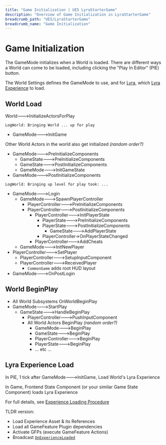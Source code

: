 ```yaml
---
title: "Game Initialization | UE5 LyraStarterGame"
description: "Overview of Game Initialization in LyraStarterGame"
breadcrumb_path: "UE5/LyraStarterGame"
breadcrumb_name: "Game Initialization"
---
```


# Game Initialization

The GameMode initializes when a World is loaded.
There are different ways a World can come to be loaded,
including clicking the "Play In Editor" (PIE) button.

The World Settings defines the GameMode to use,
and for [Lyra](/UE5/LyraStarterGame/),
which [Lyra Experience](/UE5/LyraStarterGame/Experience/) to load.


## World Load

World🡒InitializeActorsForPlay

`LogWorld: Bringing World ... up for play`

- GameMode🡒InitGame

Other World Actors in the world also get initialized *(random order?)*

- GameMode🡒PreInitializeComponents
  - GameState🡒PreInitializeComponents
  - GameState🡒PostInitializeComponents
  - GameMode🡒InitGameState
- GameMode🡒PostInitializeComponents

`LogWorld: Bringing up level for play took: ...`

- GameMode🡒Login
  - GameMode🡒SpawnPlayerController
    - PlayerController🡒PreInitializeComponents
    - PlayerController🡒PostInitializeComponents
      - PlayerController🡒InitPlayerState
        - PlayerState🡒PreInitializeComponents
        - PlayerState🡒PostInitializeComponents
          - GameState🡒AddPlayerState
        - PlayerController->OnPlayerStateChanged
      - PlayerController🡒AddCheats
  - GameMode🡒InitNewPlayer
- PlayerController🡒SetPlayer
  - PlayerController🡒SetupInputComponent
  - PlayerController🡒ReceivedPlayer
    - `CommonGame` adds root HUD layout
- GameMode🡒OnPostLogin

## World BeginPlay

- All World Subsystems OnWorldBeginPlay
- GameMode🡒StartPlay
  - GameState🡒HandleBeginPlay
    - PlayerController🡒PushInputComponent
    - All World Actors BeginPlay *(random order?)*
      - GameMode🡒BeginPlay
      - GameState🡒BeginPlay
      - PlayerController🡒BeginPlay
      - PlayerState🡒BeginPlay
      - ... etc ...

## Lyra Experience Load

In PIE, 1 tick after GameMode🡒InitGame, Load World's Lyra Experience

In Game, Frontend State Component (or your similar Game State Component) loads Lyra Experience

For full details, see
[Experience Loading Procedure](/UE5/LyraStarterGame/Experience/#ExperienceLoadingProcedure)

TLDR version:

- Load Experience Asset & its References
- Load all GameFeature Plugin dependencies
- Activate GFPs (execute GameFeature Actions)
- Broadcast [`OnExperienceLoaded`](/UE5/LyraStarterGame/Experience/#OnExperienceLoaded)
